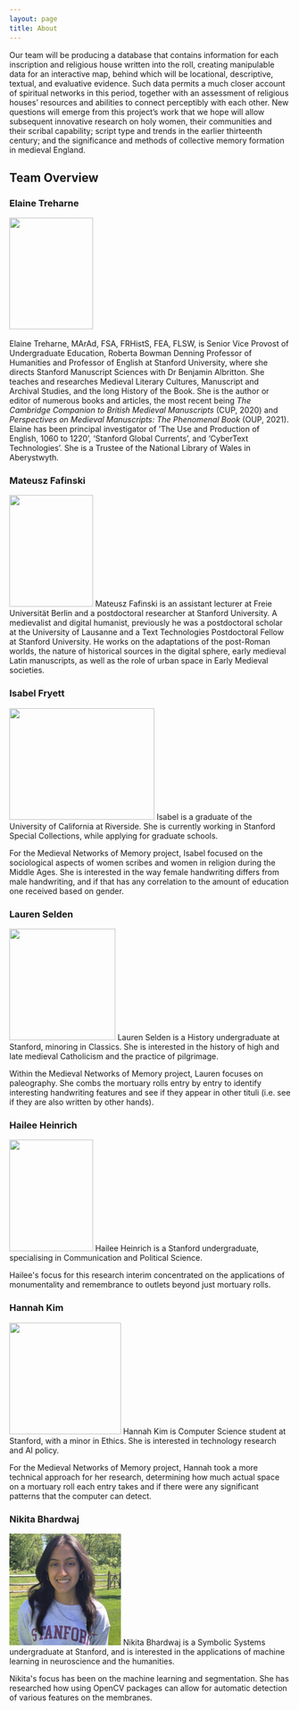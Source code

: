 ```yaml
---
layout: page
title: About
---
```


Our team will be producing a database that contains information for each inscription and religious house written into the roll, creating manipulable data for an interactive map, behind which will be locational, descriptive, textual, and evaluative evidence. Such data permits a much closer account of spiritual networks in this period, together with an assessment of religious houses’ resources and abilities to connect perceptibly with each other. New questions will emerge from this project’s work that we hope will allow subsequent innovative research on holy women, their communities and their scribal capability; script type and trends in the earlier thirteenth century; and the significance and methods of collective memory formation in medieval England.

## Team Overview

### Elaine Treharne
<img src="https://hannahkim24.github.io/mnm/headshots/Treharne_Profile.jpeg" height="200" width="150">

Elaine Treharne, MArAd, FSA, FRHistS, FEA, FLSW, is Senior Vice Provost of Undergraduate Education, Roberta Bowman Denning Professor of Humanities and Professor of English at Stanford University, where she directs Stanford Manuscript Sciences with Dr Benjamin Albritton. She teaches and researches Medieval Literary Cultures, Manuscript and Archival Studies, and the long History of the Book. She is the author or editor of numerous books and articles, the most recent being _The Cambridge Companion to British Medieval Manuscripts_ (CUP, 2020) and _Perspectives on Medieval Manuscripts: The Phenomenal Book_ (OUP, 2021). Elaine has been principal investigator of ’The Use and Production of English, 1060 to 1220’, ‘Stanford Global Currents’, and ‘CyberText Technologies’. She is a Trustee of the National Library of Wales in Aberystwyth.

### Mateusz Fafinski
<img src="https://hannahkim24.github.io/mnm/headshots/Fafinski-Profile.png" height="200" width="150">
Mateusz Fafinski is an assistant lecturer at Freie Universität Berlin and a postdoctoral researcher at Stanford University. A medievalist and digital humanist, previously he was a postdoctoral scholar at the University of Lausanne and a Text Technologies Postdoctoral Fellow at Stanford University. He works on the adaptations of the post-Roman worlds, the nature of historical sources in the digital sphere, early medieval Latin manuscripts, as well as the role of urban space in Early Medieval societies.

### Isabel Fryett
<img src="https://hannahkim24.github.io/mnm/headshots/Fryett-Profile.jpeg" height="200" width="260">
Isabel is a graduate of the University of California at Riverside. She is currently working in Stanford Special Collections, while applying for graduate schools.  

<p>
  
For the Medieval Networks of Memory project, Isabel focused on the sociological aspects of women scribes and women in religion during the Middle Ages. She is interested in the way female handwriting differs from male handwriting, and if that has any correlation to the amount of education one received based on gender.
</p>

### Lauren Selden
<img src="https://hannahkim24.github.io/mnm/headshots/Selden_Profile.jpeg" height="200" width="190">
Lauren Selden is a History undergraduate at Stanford, minoring in Classics. She is interested in the history of high and late medieval Catholicism and the practice of pilgrimage. 

<p>
  
Within the Medieval Networks of Memory project, Lauren focuses on paleography. She combs the mortuary rolls entry by entry to identify interesting handwriting features and see if they appear in other tituli (i.e. see if they are also written by other hands).
</p>

### Hailee Heinrich
<img src="https://hannahkim24.github.io/mnm/headshots/Heinrich_Profile.png" height="200" width="150">
Hailee Heinrich is a Stanford undergraduate, specialising in Communication and Political Science. 

<p>
  Hailee's focus for this research interim concentrated on the applications of monumentality and remembrance to outlets beyond just mortuary rolls.
</p>


### Hannah Kim
<img src="https://hannahkim24.github.io/mnm/headshots/Kim_Profile.jpeg" height="200" width="200">
Hannah Kim is Computer Science student at Stanford, with a minor in Ethics. She is interested in technology research and AI policy.
<p>
  
For the Medieval Networks of Memory project, Hannah took a more technical approach for her research, determining how much actual space on a mortuary roll each entry takes and if there were any significant patterns that the computer can detect.
</p>

### Nikita Bhardwaj
<img src="https://github.com/medievalnetworks/mnm/blob/gh-pages/images/Nikita_profile.jpg" height="200" width="200">
Nikita Bhardwaj is a Symbolic Systems undergraduate at Stanford, and is interested in the applications of machine learning in neuroscience and the humanities.
<p>
Nikita's focus has been on the machine learning and segmentation. She has researched how using OpenCV packages can allow for automatic detection of various features on the membranes.
</p>
